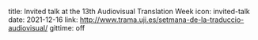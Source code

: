 title: Invited talk at the 13th Audiovisual Translation Week
icon: invited-talk
date: 2021-12-16
link: http://www.trama.uji.es/setmana-de-la-traduccio-audiovisual/
gittime: off
